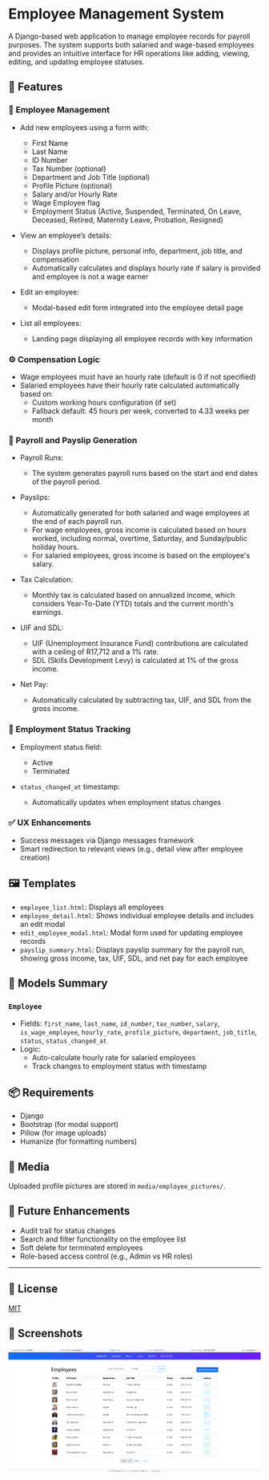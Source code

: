 # Employee Management System

A Django-based web application to manage employee records for payroll purposes. The system supports both salaried and wage-based employees and provides an intuitive interface for HR operations like adding, viewing, editing, and updating employee statuses.

## 🚀 Features

### 👤 Employee Management
- Add new employees using a form with:
  - First Name
  - Last Name
  - ID Number
  - Tax Number (optional)
  - Department and Job Title (optional)
  - Profile Picture (optional)
  - Salary and/or Hourly Rate
  - Wage Employee flag
  - Employment Status (Active, Suspended, Terminated, On Leave, Deceased, Retired, Maternity Leave, Probation, Resigned)

- View an employee’s details:
  - Displays profile picture, personal info, department, job title, and compensation
  - Automatically calculates and displays hourly rate if salary is provided and employee is not a wage earner

- Edit an employee:
  - Modal-based edit form integrated into the employee detail page

- List all employees:
  - Landing page displaying all employee records with key information

### ⚙️ Compensation Logic
- Wage employees must have an hourly rate (default is 0 if not specified)
- Salaried employees have their hourly rate calculated automatically based on:
  - Custom working hours configuration (if set)
  - Fallback default: 45 hours per week, converted to 4.33 weeks per month

### 💼 Payroll and Payslip Generation
- Payroll Runs:
  - The system generates payroll runs based on the start and end dates of the payroll period.

- Payslips:
  - Automatically generated for both salaried and wage employees at the end of each payroll run.
  - For wage employees, gross income is calculated based on hours worked, including normal, overtime, Saturday, and Sunday/public holiday hours.
  - For salaried employees, gross income is based on the employee's salary.
- Tax Calculation:
  - Monthly tax is calculated based on annualized income, which considers Year-To-Date (YTD) totals and the current month's earnings.
- UIF and SDL:
  - UIF (Unemployment Insurance Fund) contributions are calculated with a ceiling of R17,712 and a 1% rate.
  - SDL (Skills Development Levy) is calculated at 1% of the gross income.
- Net Pay:
  - Automatically calculated by subtracting tax, UIF, and SDL from the gross income.

### 📅 Employment Status Tracking
- Employment status field:
  - Active
  - Terminated

- `status_changed_at` timestamp:
  - Automatically updates when employment status changes

### ✅ UX Enhancements
- Success messages via Django messages framework
- Smart redirection to relevant views (e.g., detail view after employee creation)

## 🖼️ Templates
- `employee_list.html`: Displays all employees
- `employee_detail.html`: Shows individual employee details and includes an edit modal
- `edit_employee_modal.html`: Modal form used for updating employee records
- `payslip_summary.html`: Displays payslip summary for the payroll run, showing gross income, tax, UIF, SDL, and net pay for each employee

## 🔧 Models Summary

### `Employee`
- Fields: `first_name`, `last_name`, `id_number`, `tax_number`, `salary`, `is_wage_employee`, `hourly_rate`, `profile_picture`, `department`, `job_title`, `status`, `status_changed_at`
- Logic:
  - Auto-calculate hourly rate for salaried employees
  - Track changes to employment status with timestamp

## 📦 Requirements
- Django
- Bootstrap (for modal support)
- Pillow (for image uploads)
- Humanize (for formatting numbers)

## 📸 Media
Uploaded profile pictures are stored in `media/employee_pictures/`.



## 🚧 Future Enhancements
- Audit trail for status changes
- Search and filter functionality on the employee list
- Soft delete for terminated employees
- Role-based access control (e.g., Admin vs HR roles)

---

## 📝 License
[MIT](LICENSE)


## 📝 Screenshots
![employee_list](./screenshots/employee_list.png)
